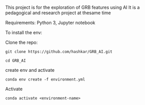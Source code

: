 This project is for the exploration of GRB features using AI
It is a pedagogical and research project at thesame time

Requirements: Python 3, Jupyter notebook


To install the env: 

Clone the repo:
```
git clone https://github.com/hashkar/GRB_AI.git
```
```
cd GRB_AI
```

create env and activate
```
conda env create -f environment.yml
```
Activate
```
conda activate <environment-name>
```
